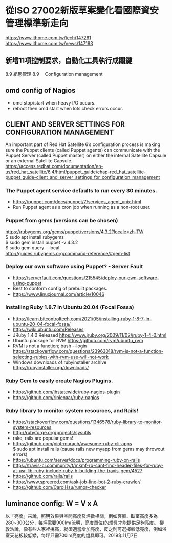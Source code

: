 # 從ISO 27002新版草案變化看國際資安管理標準新走向
https://www.ithome.com.tw/tech/147261 <br>
https://www.ithome.com.tw/news/147193
## 新增11項控制要求，自動化工具執行成關鍵
8.9	組態管理 8.9　	Configuration management
## omd config of Nagios
 - omd stop/start when heavy I/O occurs.
 - reboot then omd start when lots check errors occur.
## CLIENT AND SERVER SETTINGS FOR CONFIGURATION MANAGEMENT
An important part of Red Hat Satellite 6’s configuration process is making sure the Puppet clients (called Puppet agents) can communicate with the Puppet Server (called Puppet master) on either the internal Satellite Capsule or an external Satellite Capsule. <br>
https://access.redhat.com/documentation/en-us/red_hat_satellite/6.4/html/puppet_guide/chap-red_hat_satellite-puppet_guide-client_and_server_settings_for_configuration_management
### The Puppet agent service defaults to run every 30 minutes.
 - https://puppet.com/docs/puppet/7/services_agent_unix.html
 - Run Puppet agent as a cron job when running as a non-root user. 
### Puppet from gems (versions can be chosen)
https://rubygems.org/gems/puppet/versions/4.3.2?locale=zh-TW <br>
$ sudo apt install rubygems <br>
$ sudo gem install puppet -v 4.3.2 <br>
$ sudo gem query --local <br>
http://guides.rubygems.org/command-reference/#gem-list
### Deploy our own software using Puppet? - Server Fault
 - https://serverfault.com/questions/215545/deploy-our-own-software-using-puppet
 - Best to conform config of prebuilt packages.
 - https://www.linuxjournal.com/article/10046
### Installing Ruby 1.8.7 in Ubuntu 20.04 (Focal Fossa)
 - https://learn.bitcontroltech.com/2021/05/installing-ruby-1-8-7-in-ubuntu-20-04-focal-fossa/
 - https://wiki.ubuntu.com/Releases
 - JRuby 1.4.0 Released https://www.jruby.org/2009/11/02/jruby-1-4-0.html
 - Ubuntu package for RVM https://github.com/rvm/ubuntu_rvm
 - RVM is not a function; bash --login https://stackoverflow.com/questions/23963018/rvm-is-not-a-function-selecting-rubies-with-rvm-use-will-not-work
 - Windows downloads of rubyinstaller archive https://rubyinstaller.org/downloads/
### Ruby Gem to easily create Nagios Plugins.
 - https://github.com/jhstatewide/ruby-nagios-plugin
 - https://github.com/ripienaar/ruby-nagios
### Ruby library to monitor system resources, and Rails!
 - https://stackoverflow.com/questions/1346578/ruby-library-to-monitor-system-resources
 - http://rubyforge.org/projects/sysutils
 - rake, rails are popular gems!
 - https://github.com/piotrmurach/awesome-ruby-cli-apps
<br>$ sudo apt install rails
(cause rails new myapp from gems may throwout errors)
 - https://ubuntu.com/server/docs/programming-ruby-on-rails 
 - https://travis-ci.community/t/mkmf-rb-cant-find-header-files-for-ruby-at-usr-lib-ruby-include-ruby-h-building-the-travis-gem/4527
 - https://github.com/rails/rails
 - https://www.spreered.com/ask-job-line-bot-2-ruby-crawler/
 - https://github.com/CarolHsu/rumor-checker
## luminance config: W = V x A
以「亮度」來說，照明效果與空間高度及坪數相關，例如客廳、臥室高度多為280~300公分，每坪需要900lm(流明，亮度單位)的燈具才能提供足夠亮度。 柳敦浩說，像有些人家裡挑高，就須適當增加亮度，反之則可選擇較低亮度，例如浴室天花板較低矮，每坪只需700lm亮度的燈具即可。2019年11月7日
